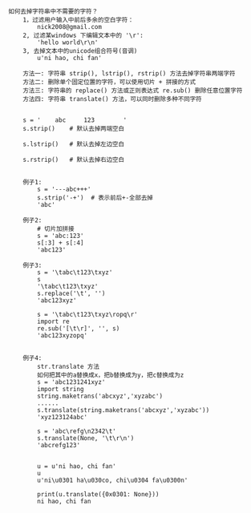     如何去掉字符串中不需要的字符？
        1，过滤用户输入中前后多余的空白字符：
            nick2008@gmail.com
        2, 过滤某windows 下编辑文本中的 '\r':
            'hello world\r\n'
        3, 去掉文本中的unicode组合符号(音调)
            u'ni hao, chi fan'
            
        方法一: 字符串 strip(), lstrip(), rstrip() 方法去掉字符串两端字符
        方法二: 删除单个固定位置的字符，可以使用切片 + 拼接的方式
        方法三: 字符串的 replace() 方法或正则表达式 re.sub() 删除任意位置字符
        方法四: 字符串 translate() 方法，可以同时删除多种不同字符
       
       
        s = '    abc     123        '
        s.strip()    # 默认去掉两端空白
        
        s.lstrip()   # 默认去掉左边空白
        
        s.rstrip()   # 默认去掉右边空白
       
        
        例子1:
            s = '---abc+++'
            s.strip('-+')  # 表示前后+-全部去掉
            'abc'
        
        例子2:
            # 切片加拼接
            s = 'abc:123'
            s[:3] + s[:4]
            'abc123'
        
        例子3:
            s = '\tabc\t123\txyz'
            s
            '\tabc\t123\txyz'
            s.replace('\t', '')
            'abc123xyz'
            
            s = '\tabc\t123\txyz\ropq\r'
            import re
            re.sub('[\t\r]', '', s)
            'abc123xyzopq'
            
            
        例子4:
            str.translate 方法
            如何把其中的a替换成x，把b替换成为y，把c替换成为z
            s = 'abc1231241xyz'
            import string
            string.maketrans('abcxyz','xyzabc')
            ......
            s.translate(string.maketrans('abcxyz','xyzabc'))
            'xyz123124abc'
            
            s = 'abc\refg\n2342\t'
            s.translate(None, '\t\r\n')
            'abcrefg123'
            
            
            u = u'ni hao, chi fan'
            u
            u'ni\u0301 ha\u030co, chi\u0304 fa\u0300n'
            
            print(u.translate({0x0301: None}))
            ni hao, chi fan
            
            
            
            
            
        
        
        
        
        
        
        
        
        
        
        
        
        
        
        
        
        
        
        
        
        
        
        
        
        
        